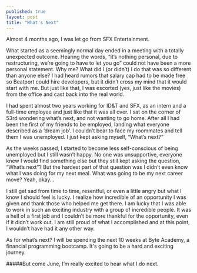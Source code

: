 ```yaml
---
published: true
layout: post
title: "What's Next"
---
```


Almost 4 months ago, I was let go from SFX Entertainment.

What started as a seemingly normal day ended in a meeting with a totally unexpected outcome. Hearing the words, “it’s nothing personal, due to restructuring, we’re going to have to let you go” could not have been a more personal statement. Why me? What did I (or didn’t) I do that was so different than anyone else? I had heard rumors that salary cap had to be made free so Beatport could hire developers, but it didn’t cross my mind that it would start with me.  But just like that, I was escorted (yes, just like the movies) from the office and cast back into the real world.

I had spent almost two years working for ID&T and SFX, as an intern and a full-time employee and just like that it was all over. I sat on the corner of 53rd wondering what’s next, and not wanting to go home. After all I had been the first of my friends to be employed, landing what everyone described as a ‘dream job’.  I couldn’t bear to face my roommates and tell them I was unemployed. I just kept asking myself, “What’s next?”  

As the weeks passed, I started to become less self-conscious of being unemployed but I still wasn’t happy. No one was unsupportive, everyone knew I would find something else but they still kept asking the question, “What’s next”? But the hardest part of that question was I didn’t even know what I was doing for my next meal. What was going to be my next career move? Yeah, okay…

I still get sad from time to time, resentful, or even a little angry but what I know I should feel is lucky. I  realize how incredible of an opportunity I was given and thank those who helped me get there. I am lucky that I was able to work in such an exciting industry with a group of incredible people. It was a hell of a first job and I couldn’t be more thankful for the opportunity, even if it didn’t work out. I am still proud of what I accomplished and at this point, I wouldn’t have had it any other way.

As for what’s next? I will be spending the next 10 weeks at Byte Academy, a financial programming bootcamp. It's going to be a hard and exciting journey.

#####But come June, I’m really excited to hear what I do next.  
